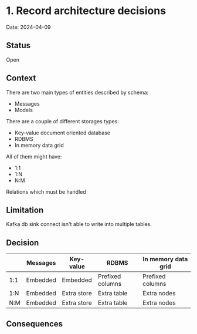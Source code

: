 # 1. Record architecture decisions

Date: 2024-04-09

## Status

Open

## Context

There are two main types of entities described by schema:

* Messages
* Models

There are a couple of different storages types:

* Key-value document oriented database
* RDBMS
* In memory data grid

All of them might have:

* 1:1
* 1:N
* N:M

Relations which must be handled

## Limitation

Kafka db sink connect isn't able to write into multiple tables.

## Decision

|     | Messages | Key-value   | RDBMS            | In memory data grid |
|-----|----------|-------------|------------------|---------------------|
| 1:1 | Embedded | Embedded    | Prefixed columns | Prefixed columns    |
| 1:N | Embedded | Extra store | Extra table      | Extra nodes         |
| N:M | Embedded | Extra store | Extra table      | Extra nodes         |

## Consequences
